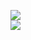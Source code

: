 [![](https://img.shields.io/badge/Made%20With-Github%20Spray-lightgrey.svg?style=for-the-badge&logo=github)](https://github.com/Annihil/github-spray#15448)  
[![](https://i.imgur.com/2DrTn0Z.gif)](https://github.com/Annihil/github-spray)